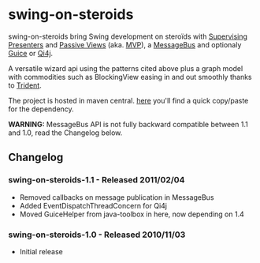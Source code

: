 swing-on-steroids
=================

swing-on-steroids bring Swing development on steroïds with [Supervising Presenters](http://martinfowler.com/eaaDev/SupervisingPresenter.html) and [Passive Views](http://martinfowler.com/eaaDev/PassiveScreen.html) (aka. [MVP](http://en.wikipedia.org/wiki/Model-view-presenter)), a [MessageBus](http://martinfowler.com/eaaDev/EventCollaboration.html) and optionaly [Guice](http://code.google.com/p/google-guice/) or [Qi4j](http://qi4j.org).

A versatile wizard api using the patterns cited above plus a graph model with commodities such as BlockingView easing in and out smoothly thanks to [Trident](http://kenai.com/projects/trident).

The project is hosted in maven central.
[here](http://mavencentral.sonatype.com/#search|ga|1|swing-on-steroids) you'll find a quick copy/paste for the dependency.

**WARNING:** MessageBus API is not fully backward compatible between 1.1 and 1.0, read the Changelog below.

Changelog
---------

### swing-on-steroids-1.1 - Released 2011/02/04

- Removed callbacks on message publication in MessageBus
- Added EventDispatchThreadConcern for Qi4j
- Moved GuiceHelper from java-toolbox in here, now depending on 1.4

### swing-on-steroids-1.0 - Released 2010/11/03

- Initial release


